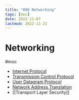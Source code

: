 ```yaml
---
title: "008 Networking"
tags: [moc]
date: 2022-11-07
lastmod: 2022-11-21
---
```

# Networking
#moc 
- [Internet Protocol](Notes/Internet%20Protocol.md)
- [Transmission Control Protocol](Notes/Transmission%20Control%20Protocol.md)
- [User Datagram Protocol](Notes/User%20Datagram%20Protocol.md)
- [Network Address Translation](Notes/Network%20Address%20Translation.md)
- [[Transport Layer Security]]
